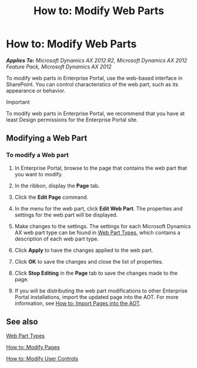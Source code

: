 ﻿---
title: 'How to: Modify Web Parts'
TOCTitle: 'How to: Modify Web Parts'
ms:assetid: 2ed32c10-3215-4b76-9f74-e9aa73f6dc17
ms:mtpsurl: https://msdn.microsoft.com/en-us/library/Cc551820(v=AX.60)
ms:contentKeyID: 35245173
ms.date: 11/07/2012
mtps_version: v=AX.60
---

# How to: Modify Web Parts 


_**Applies To:** Microsoft Dynamics AX 2012 R2, Microsoft Dynamics AX 2012 Feature Pack, Microsoft Dynamics AX 2012_

To modify web parts in Enterprise Portal, use the web-based interface in SharePoint. You can control characteristics of the web part, such as its appearance or behavior.


> [!IMPORTANT]
> <P>To modify web parts in Enterprise Portal, we recommend that you have at least Design permissions for the Enterprise Portal site.</P>



## Modifying a Web Part

### To modify a Web part

1.  In Enterprise Portal, browse to the page that contains the web part that you want to modify.

2.  In the ribbon, display the **Page** tab.

3.  Click the **Edit Page** command.

4.  In the menu for the web part, click **Edit Web Part**. The properties and settings for the web part will be displayed.

5.  Make changes to the settings. The settings for each Microsoft Dynamics AX web part type can be found in [Web Part Types](web-part-types.md), which contains a description of each web part type.

6.  Click **Apply** to have the changes applied to the web part.

7.  Click **OK** to save the changes and close the list of properties.

8.  Click **Stop Editing** in the **Page** tab to save the changes made to the page.

9.  If you will be distributing the web part modifications to other Enterprise Portal installations, import the updated page into the AOT. For more information, see [How to: Import Pages into the AOT](how-to-import-pages-into-the-aot.md).

## See also

[Web Part Types](web-part-types.md)

[How to: Modify Pages](how-to-modify-pages.md)

[How to: Modify User Controls](how-to-modify-user-controls.md)

